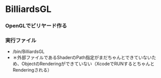 # BilliardsGL
### OpenGLでビリヤード作る

### 実行ファイル
  - /bin/BilliardsGL
  - ＊外部ファイルであるShaderのPath指定がまだちゃんとできていないため、ObjectのRenderingができていない（XcodeでRUNするとちゃんとRenderingされる） 
